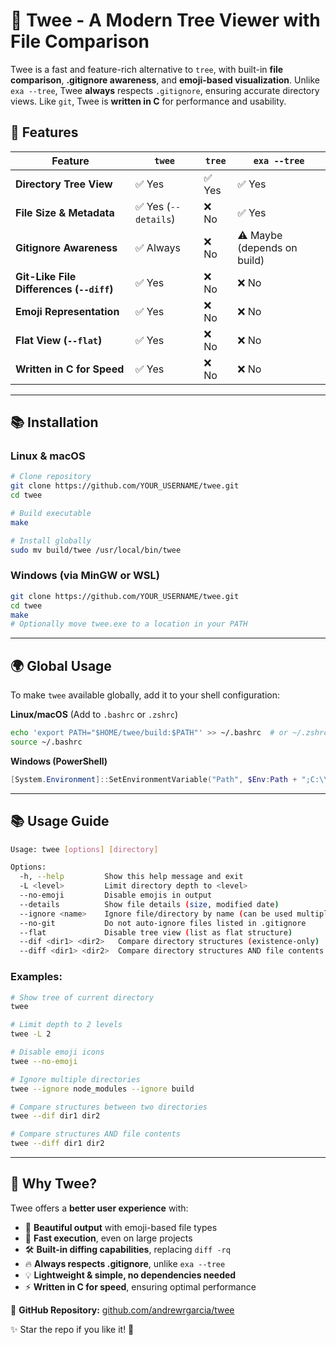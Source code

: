 # 🌳 Twee - A Modern Tree Viewer with File Comparison

Twee is a fast and feature-rich alternative to `tree`, with built-in **file comparison**, **.gitignore awareness**, and **emoji-based visualization**. Unlike `exa --tree`, Twee **always** respects `.gitignore`, ensuring accurate directory views. Like `git`, Twee is **written in C** for performance and usability.

## 🚀 Features

| Feature                                     | `twee` | `tree` | `exa --tree` |
|---------------------------------------------|--------|--------|--------------|
| **Directory Tree View**                     | ✅ Yes | ✅ Yes | ✅ Yes |
| **File Size & Metadata**                    | ✅ Yes (`--details`) | ❌ No | ✅ Yes |
| **Gitignore Awareness**                     | ✅ Always | ❌ No | ⚠️ Maybe (depends on build) |
| **Git-Like File Differences (`--diff`)**    | ✅ Yes | ❌ No | ❌ No |
| **Emoji Representation**                    | ✅ Yes | ❌ No | ❌ No |
| **Flat View (`--flat`)**                    | ✅ Yes | ❌ No | ❌ No |
| **Written in C for Speed**                  | ✅ Yes | ❌ No | ❌ No |

---

## 📚 Installation

### Linux & macOS

```sh
# Clone repository
git clone https://github.com/YOUR_USERNAME/twee.git
cd twee

# Build executable
make

# Install globally
sudo mv build/twee /usr/local/bin/twee
```

### Windows (via MinGW or WSL)

```sh
git clone https://github.com/YOUR_USERNAME/twee.git
cd twee
make
# Optionally move twee.exe to a location in your PATH
```

---

## 🌍 Global Usage

To make `twee` available globally, add it to your shell configuration:

**Linux/macOS** (Add to `.bashrc` or `.zshrc`)

```sh
echo 'export PATH="$HOME/twee/build:$PATH"' >> ~/.bashrc  # or ~/.zshrc
source ~/.bashrc
```

**Windows (PowerShell)**

```powershell
[System.Environment]::SetEnvironmentVariable("Path", $Env:Path + ";C:\\path\\to\\twee", [System.EnvironmentVariableTarget]::User)
```

---

## 📚 Usage Guide

```sh
Usage: twee [options] [directory]

Options:
  -h, --help         Show this help message and exit
  -L <level>         Limit directory depth to <level>
  --no-emoji         Disable emojis in output
  --details          Show file details (size, modified date)
  --ignore <name>    Ignore file/directory by name (can be used multiple times)
  --no-git           Do not auto-ignore files listed in .gitignore
  --flat             Disable tree view (list as flat structure)
  --dif <dir1> <dir2>   Compare directory structures (existence-only)
  --diff <dir1> <dir2>  Compare directory structures AND file contents
```

### Examples:

```sh
# Show tree of current directory
twee

# Limit depth to 2 levels
twee -L 2

# Disable emoji icons
twee --no-emoji

# Ignore multiple directories
twee --ignore node_modules --ignore build

# Compare structures between two directories
twee --dif dir1 dir2

# Compare structures AND file contents
twee --diff dir1 dir2
```

---

## 🌟 Why Twee?

Twee offers a **better user experience** with:

- 🎨 **Beautiful output** with emoji-based file types
- 🚀 **Fast execution**, even on large projects
- 🛠️ **Built-in diffing capabilities**, replacing `diff -rq`
- 🔥 **Always respects .gitignore**, unlike `exa --tree`
- 💡 **Lightweight & simple, no dependencies needed**
- ⚡ **Written in C for speed**, ensuring optimal performance

🔗 **GitHub Repository:** [github.com/andrewrgarcia/twee](https://github.com/andrewrgarcia/twee)

✨ Star the repo if you like it! 🚀


